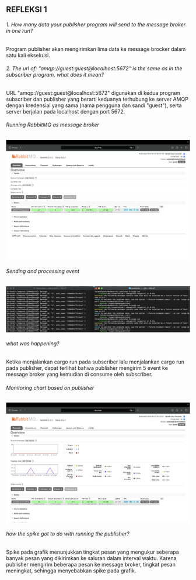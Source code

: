 ## REFLEKSI 1
###### 1. How many data your publlsher program will send to the message broker in one run?
Program publisher akan mengirimkan lima data ke message brocker dalam satu kali eksekusi.

###### 2. The url of: “amqp://guest:guest@localhost:5672” is the same as in the subscriber program, what does it mean?
URL "amqp://guest:guest@localhost:5672" digunakan di kedua program subscriber dan publisher yang berarti keduanya terhubung ke server AMQP dengan kredensial yang sama (nama pengguna dan sandi "guest"), serta server berjalan pada localhost dengan port 5672.

###### Running RabbitMQ as message broker
![Commit 3](assets/images/commit3.png)

###### Sending and processing event
![Commit 4](assets/images/commit4.png)
###### what was happening?
Ketika menjalankan cargo run pada subscriber lalu menjalankan cargo run pada publisher, dapat terlihat bahwa publisher mengirim 5 event ke message broker yang kemudian di consume oleh subscriber.

###### Monitoring chart based on publisher
![Commit 5](assets/images/commit5.png)
###### how the spike got to do with running the publisher?
Spike pada grafik menunjukkan tingkat pesan yang mengukur seberapa banyak pesan yang dikirimkan ke saluran dalam interval waktu. Karena publisher mengirim beberapa pesan ke message broker, tingkat pesan meningkat, sehingga menyebabkan spike pada grafik.